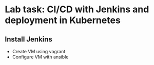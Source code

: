 # Lab task: CI/CD with Jenkins and deployment in Kubernetes
## Install Jenkins
* Create VM using vagrant 
* Configure VM with ansible